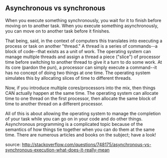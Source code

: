 ## Asynchronous vs synchronous

When you execute something synchronously, you wait for it to finish before moving on to another task. When you execute something asynchronously, you can move on to another task before it finishes.

That being, said, in the context of computers this translates into executing a process or task on another "thread." A thread is a series of commands--a block of code--that exists as a unit of work. The operating system can manage multiple threads and assign a thread a piece ("slice") of processor time before switching to another thread to give it a turn to do some work. At its core (pardon the pun), a processor can simply execute a command--it has no concept of doing two things at one time. The operating system simulates this by allocating slices of time to different threads.

Now, if you introduce multiple cores/processors into the mix, then things CAN actually happen at the same time. The operating system can allocate time to one thread on the first processor, then allocate the same block of time to another thread on a different processor.

All of this is about allowing the operating system to manage the completion of your task while you can go on in your code and do other things. Asynchronous programming is a complicated topic because of the semantics of how things tie together when you can do them at the same time. There are numerous articles and books on the subject; have a look!

source: http://stackoverflow.com/questions/748175/asynchronous-vs-synchronous-execution-what-does-it-really-mean
